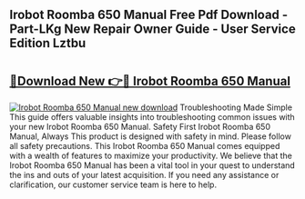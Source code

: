 ## Irobot Roomba 650 Manual Free Pdf Download - Part-LKg New Repair Owner Guide - User Service Edition Lztbu

# <h2><a href="http://bc44578.oget.top/?id=Irobot+Roomba+650+Manual">🔗Download New 👉🔴 Irobot Roomba 650 Manual</a></h2>

[![Irobot Roomba 650 Manual new download](https://i.imgur.com/5g1atiW.png)](http://bc44578.oget.top/?id=Irobot+Roomba+650+Manual)
Troubleshooting Made Simple This guide offers valuable insights into troubleshooting common issues with your new Irobot Roomba 650 Manual. Safety First Irobot Roomba 650 Manual, Always This product is designed with safety in mind. Please follow all safety precautions. This Irobot Roomba 650 Manual comes equipped with a wealth of features to maximize your productivity. We believe that the Irobot Roomba 650 Manual has been a vital tool in your quest to understand the ins and outs of your latest acquisition. If you need any assistance or clarification, our customer service team is here to help.
